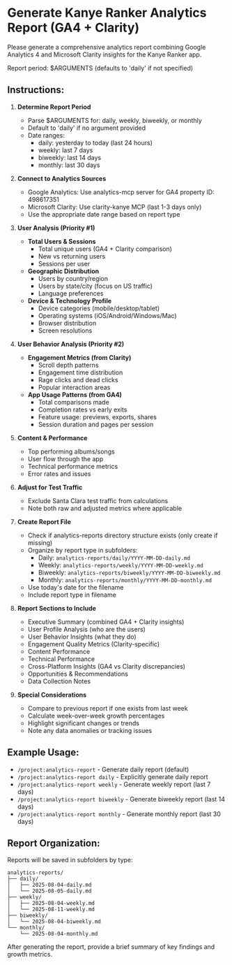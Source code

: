 # Generate Kanye Ranker Analytics Report (GA4 + Clarity)

Please generate a comprehensive analytics report combining Google Analytics 4 and Microsoft Clarity insights for the Kanye Ranker app.

Report period: $ARGUMENTS (defaults to 'daily' if not specified)

## Instructions:

1. **Determine Report Period**
   - Parse $ARGUMENTS for: daily, weekly, biweekly, or monthly
   - Default to 'daily' if no argument provided
   - Date ranges:
     - daily: yesterday to today (last 24 hours)
     - weekly: last 7 days 
     - biweekly: last 14 days
     - monthly: last 30 days

2. **Connect to Analytics Sources**
   - Google Analytics: Use analytics-mcp server for GA4 property ID: 498617351
   - Microsoft Clarity: Use clarity-kanye MCP (last 1-3 days only)
   - Use the appropriate date range based on report type

3. **User Analysis (Priority #1)**
   - **Total Users & Sessions**
     - Total unique users (GA4 + Clarity comparison)
     - New vs returning users
     - Sessions per user
   - **Geographic Distribution**
     - Users by country/region
     - Users by state/city (focus on US traffic)
     - Language preferences
   - **Device & Technology Profile**
     - Device categories (mobile/desktop/tablet)
     - Operating systems (iOS/Android/Windows/Mac)
     - Browser distribution
     - Screen resolutions

4. **User Behavior Analysis (Priority #2)**
   - **Engagement Metrics (from Clarity)**
     - Scroll depth patterns
     - Engagement time distribution
     - Rage clicks and dead clicks
     - Popular interaction areas
   - **App Usage Patterns (from GA4)**
     - Total comparisons made
     - Completion rates vs early exits
     - Feature usage: previews, exports, shares
     - Session duration and pages per session

5. **Content & Performance**
   - Top performing albums/songs
   - User flow through the app
   - Technical performance metrics
   - Error rates and issues

6. **Adjust for Test Traffic**
   - Exclude Santa Clara test traffic from calculations
   - Note both raw and adjusted metrics where applicable

7. **Create Report File**
   - Check if analytics-reports directory structure exists (only create if missing)
   - Organize by report type in subfolders:
     - Daily: `analytics-reports/daily/YYYY-MM-DD-daily.md`
     - Weekly: `analytics-reports/weekly/YYYY-MM-DD-weekly.md`
     - Biweekly: `analytics-reports/biweekly/YYYY-MM-DD-biweekly.md`
     - Monthly: `analytics-reports/monthly/YYYY-MM-DD-monthly.md`
   - Use today's date for the filename
   - Include report type in filename

8. **Report Sections to Include**
   - Executive Summary (combined GA4 + Clarity insights)
   - User Profile Analysis (who are the users)
   - User Behavior Insights (what they do)
   - Engagement Quality Metrics (Clarity-specific)
   - Content Performance
   - Technical Performance
   - Cross-Platform Insights (GA4 vs Clarity discrepancies)
   - Opportunities & Recommendations
   - Data Collection Notes

6. **Special Considerations**
   - Compare to previous report if one exists from last week
   - Calculate week-over-week growth percentages
   - Highlight significant changes or trends
   - Note any data anomalies or tracking issues

## Example Usage:
- `/project:analytics-report` - Generate daily report (default)
- `/project:analytics-report daily` - Explicitly generate daily report
- `/project:analytics-report weekly` - Generate weekly report (last 7 days)
- `/project:analytics-report biweekly` - Generate biweekly report (last 14 days)
- `/project:analytics-report monthly` - Generate monthly report (last 30 days)

## Report Organization:
Reports will be saved in subfolders by type:
```
analytics-reports/
├── daily/
│   ├── 2025-08-04-daily.md
│   └── 2025-08-05-daily.md
├── weekly/
│   ├── 2025-08-04-weekly.md
│   └── 2025-08-11-weekly.md
├── biweekly/
│   └── 2025-08-04-biweekly.md
└── monthly/
    └── 2025-08-04-monthly.md
```

After generating the report, provide a brief summary of key findings and growth metrics.